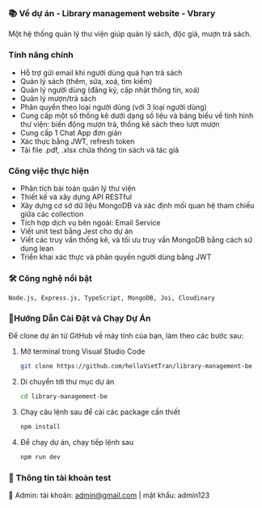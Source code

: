 ### 📚 Về dự án - Library management website - Vbrary

Một hệ thống quản lý thư viện giúp quản lý sách, độc giả, mượn trả sách. 

### Tính năng chính
- Hỗ trợ gửi email khi người dùng quá hạn trả sách
- Quản lý sách (thêm, sửa, xoá, tìm kiếm)
- Quản lý người dùng (đăng ký, cập nhật thông tin, xoá)
- Quản lý mượn/trả sách
- Phân quyền theo loại người dùng (với 3 loại người dùng)
- Cung cấp một số thống kê dưới dạng số liệu và bảng biểu về tình hình thư viện: biến động mượn trả, thống kê sách theo lượt mượn
- Cung cấp 1 Chat App đơn giản
- Xác thực bằng JWT, refresh token
- Tải file .pdf, .xlsx chứa thông tin sách và tác giả

### Công việc thực hiện
- Phân tích bài toán quản lý thư viện
- Thiết kế và xây dựng API RESTful
- Xây dựng cơ sở dữ liệu MongoDB và xác định mối quan hệ tham chiếu giữa các collection
- Tích hợp dịch vụ bên ngoài: Email Service
- Viết unit test bằng Jest cho dự án
- Viết các truy vấn thống kê, và tối ưu truy vấn MongoDB bằng cách sử dụng lean
- Triển khai xác thực và phân quyền người dùng bằng JWT

### 🛠️ Công nghệ nổi bật
    Node.js, Express.js, TypeScript, MongoDB, Joi, Cloudinary
    
### 📌Hướng Dẫn Cài Đặt và Chạy Dự Án

Để clone dự án từ GitHub về máy tính của bạn, làm theo các bước sau:

1. Mở terminal trong Visual Studio Code
   ```bash
   git clone https://github.com/helloVietTran/library-management-be
2. Di chuyển tới thư mục dự án
   ```bash
   cd library-management-be

5. Chạy câu lệnh sau để cài các package cần thiết
     ```bash
     npm install
6. Để chạy dự án, chạy tiếp lệnh sau
     ```bash
     npm run dev
     ```
    
### 👤 Thông tin tài khoản test 
📌 Admin: tài khoản: admin@gmail.com | mật khẩu: admin123




   
    
   
   
